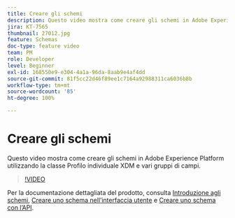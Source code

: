 ```yaml
---
title: Creare gli schemi
description: Questo video mostra come creare gli schemi in Adobe Experience Platform utilizzando la classe Profilo individuale XDM e vari gruppi di campi.
jira: KT-7565
thumbnail: 27012.jpg
feature: Schemas
doc-type: feature video
team: PM
role: Developer
level: Beginner
exl-id: 168550e9-e304-4a1a-96da-8aab9e4af4dd
source-git-commit: 81f5cc22d46f89ee1c7164a92988311ca6036b8b
workflow-type: tm+mt
source-wordcount: '85'
ht-degree: 100%

---
```


# Creare gli schemi

Questo video mostra come creare gli schemi in Adobe Experience Platform utilizzando la classe Profilo individuale XDM e vari gruppi di campi.

>[!VIDEO](https://video.tv.adobe.com/v/27012?quality=12&learn=on)

Per la documentazione dettagliata del prodotto, consulta [Introduzione agli schemi](https://experienceleague.adobe.com/docs/journey-optimizer/using/data-management/get-started-schemas.html?lang=it), [Creare uno schema nell’interfaccia utente](https://experienceleague.adobe.com/docs/experience-platform/xdm/tutorials/create-schema-ui.html?lang=it) e [Creare uno schema con l’API](https://experienceleague.adobe.com/docs/experience-platform/xdm/tutorials/create-schema-api.html?lang=it).
